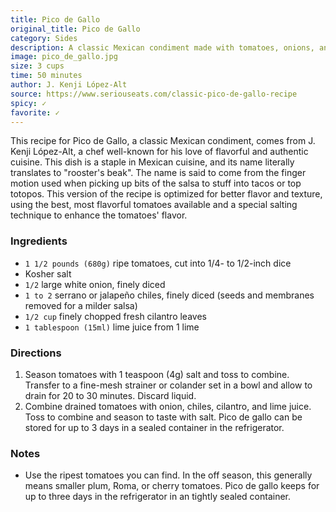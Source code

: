 ```yaml
---
title: Pico de Gallo
original_title: Pico de Gallo
category: Sides
description: A classic Mexican condiment made with tomatoes, onions, and chiles.
image: pico_de_gallo.jpg
size: 3 cups
time: 50 minutes
author: J. Kenji López-Alt
source: https://www.seriouseats.com/classic-pico-de-gallo-recipe
spicy: ✓
favorite: ✓
---
```


This recipe for Pico de Gallo, a classic Mexican condiment, comes from J. Kenji López-Alt, a chef well-known for his love of flavorful and authentic cuisine. This dish is a staple in Mexican cuisine, and its name literally translates to "rooster's beak". The name is said to come from the finger motion used when picking up bits of the salsa to stuff into tacos or top totopos. This version of the recipe is optimized for better flavor and texture, using the best, most flavorful tomatoes available and a special salting technique to enhance the tomatoes' flavor.

### Ingredients

* `1 1/2 pounds (680g)` ripe tomatoes, cut into 1/4- to 1/2-inch dice
* Kosher salt
* `1/2` large white onion, finely diced
* `1 to 2` serrano or jalapeño chiles, finely diced (seeds and membranes removed for a milder salsa)
* `1/2 cup` finely chopped fresh cilantro leaves
* `1 tablespoon (15ml)` lime juice from 1 lime

### Directions

1. Season tomatoes with 1 teaspoon (4g) salt and toss to combine. Transfer to a fine-mesh strainer or colander set in a bowl and allow to drain for 20 to 30 minutes. Discard liquid.
2. Combine drained tomatoes with onion, chiles, cilantro, and lime juice. Toss to combine and season to taste with salt. Pico de gallo can be stored for up to 3 days in a sealed container in the refrigerator.

### Notes

- Use the ripest tomatoes you can find. In the off season, this generally means smaller plum, Roma, or cherry tomatoes. Pico de gallo keeps for up to three days in the refrigerator in an tightly sealed container.